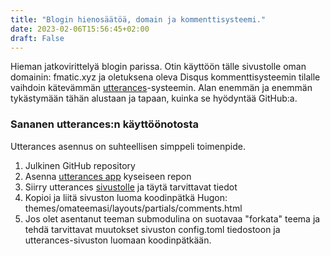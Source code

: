```yaml
---
title: "Blogin hienosäätöä, domain ja kommenttisysteemi."
date: 2023-02-06T15:56:45+02:00
draft: False
---
```

Hieman jatkovirittelyä blogin parissa. Otin käyttöön tälle sivustolle oman domainin: fmatic.xyz ja oletuksena oleva
Disqus kommenttisysteemin tilalle vaihdoin kätevämmän [utterances](https://utteranc.es)-systeemin. Alan enemmän ja 
enemmän tykästymään tähän alustaan ja tapaan, kuinka se hyödyntää GitHub:a. 

### Sananen utterances:n käyttöönotosta

Utterances asennus on suhteellisen simppeli toimenpide. 

1. Julkinen GitHub repository
2. Asenna [utterances app](https://github.com/apps/utterances) kyseiseen repon
3. Siirry utterances [sivustolle](https://utteranc.es/) ja täytä tarvittavat tiedot
4. Kopioi ja liitä sivuston luoma koodinpätkä Hugon: themes/omateemasi/layouts/partials/comments.html
5. Jos olet asentanut teeman submodulina on suotavaa "forkata" teema ja tehdä tarvittavat muutokset sivuston config.toml
tiedostoon ja utterances-sivuston luomaan koodinpätkään.

